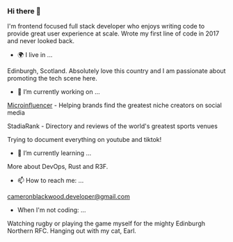 ### Hi there 👋


I'm frontend focused full stack developer who enjoys writing code to provide great user experience at scale. Wrote my first line of code in 2017 and never looked back.

- 🌍 I live in ...

Edinburgh, Scotland. Absolutely love this country and I am passionate about promoting the tech scene here. 

- 🔭 I’m currently working on ...

[Microinfluencer](https://microinfluencer.club/) - Helping brands find the greatest niche creators on social media

StadiaRank - Directory and reviews of the world's greatest sports venues 

Trying to document everything on youtube and tiktok!

- 🌱 I’m currently learning ...

More about DevOps, Rust and R3F.

- 📫 How to reach me: ...

cameronblackwood.developer@gmail.com

- When I'm not coding: ...

Watching rugby or playing the game myself for the mighty Edinburgh Northern RFC. Hanging out with my cat, Earl. 

